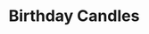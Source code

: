 ---
title: Birthday Candles
poster: birthday-candles.jpg
header: birthday-candles-header.jpg
description: >-
  Debra Messing stars in the Broadway premiere of Noah Haidle's poignant new
  play.
theater: American Airlines Theatre
original_preview: '2022-03-18'
original_opening: '2022-04-10'
preview: '2022-03-18'
opening: '2022-04-10'
tonyaward: false
criticspick: false
tags: 
  - Play
  - Broadway
  - Drama
website: 'https://www.roundabouttheatre.org/get-tickets/2021-2022-season/birthday-candles/'
tickets:
  - highlight: false
    info: A range of discounts from Roundabout Theater
    title: $10+ Access
    type: broadway_access
---